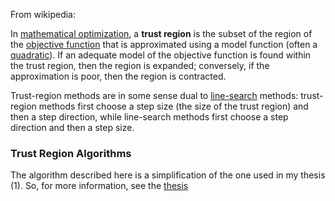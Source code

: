 From wikipedia:

In [mathematical optimization](https://en.wikipedia.org/wiki/Mathematical_optimization "Mathematical optimization"), a **trust region** is the subset of the region of the [objective function](https://en.wikipedia.org/wiki/Objective_function "Objective function") that is approximated using a model function (often a [quadratic](https://en.wikipedia.org/wiki/Quadratic_function "Quadratic function")). If an adequate model of the objective function is found within the trust region, then the region is expanded; conversely, if the approximation is poor, then the region is contracted.

Trust-region methods are in some sense dual to [line-search](https://en.wikipedia.org/wiki/Line-search "Line-search") methods: trust-region methods first choose a step size (the size of the trust region) and then a step direction, while line-search methods first choose a step direction and then a step size.


### Trust Region Algorithms
The algorithm described here is a simplification of the one used in my thesis (1). So, for more information, see the [thesis](http://www.applied-mathematics.net/mythesis/Thesis.html)